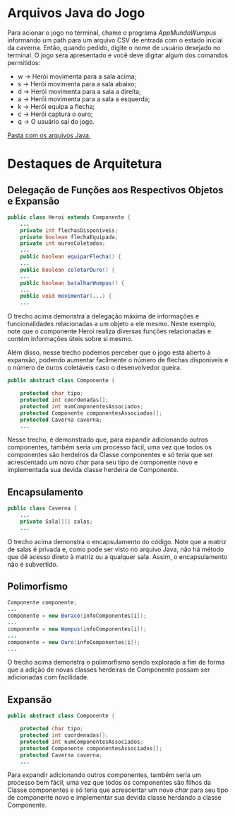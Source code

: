 # Arquivos Java do Jogo

Para acionar o jogo no terminal, chame o programa *AppMundoWumpus* informando um path para um arquivo CSV de entrada com o estado inicial da caverna. Então, quando pedido, digite o nome de usuário desejado no terminal. O jogo sera apresentado e você deve digitar algum dos comandos permitidos:
* w -> Herói movimenta para a sala acima;
* s -> Herói movimenta para a sala abaixo;
* d -> Herói movimenta para a sala a direita;
* a -> Herói movimenta para a sala a esquerda;
* k -> Herói equipa a flecha;
* c -> Herói captura o ouro;
* q -> O usuário sai do jogo.

[Pasta com os arquivos Java.](https://github.com/gadelhap/MC322/tree/master/lab06/src/mc322/lab06)

# Destaques de Arquitetura

## Delegação de Funções aos Respectivos Objetos e Expansão

```Java
public class Heroi extends Componente {
    ...
    private int flechasDisponiveis;
    private boolean flechaEquipada;
    private int ourosColetados;
    ...
    public boolean equiparFlecha() {
    ...
    public boolean coletarOuro() {
    ...
    public boolean batalharWumpus() {
    ...
    public void movimentar(...) {
    ...
```

O trecho acima demonstra a delegação máxima de informações e funcionalidades relacionadas a um objeto a ele mesmo. Neste exemplo, note que o componente Heroi realiza diversas funções relacionadas e contém informações úteis sobre si mesmo.

Além disso, nesse trecho podemos perceber que o jogo está aberto à expansão, podendo aumentar facilmente o número de flechas disponíveis e o número de ouros coletáveis caso o desenvolvedor queira.

```Java
public abstract class Componente {

    protected char tipo;
    protected int coordenadas[];
    protected int numComponentesAssociados;
    protected Componente componentesAssociados[];
    protected Caverna caverna;
    ...
```

Nesse trecho, é demonstrado que, para expandir adicionando outros componentes, também seria um processo fácil, uma vez que todos os componentes são herdeiros da Classe componentes e só teria que ser acrescentado um novo *char* para seu tipo de componente novo e implementada sua devida classe herdeira de Componente.

## Encapsulamento

```Java
public class Caverna {
    ...
    private Sala[][] salas;
    ...
```

O trecho acima demonstra o encapsulamento do código. Note que a matriz de salas é privada e, como pode ser visto no arquivo Java, não há método que dê acesso direto à matriz ou a qualquer sala. Assim, o encapsulamento não é subvertido.

## Polimorfismo

```Java
Componente componente;
...
componente = new Buraco(infoComponentes[i]);
...
componente = new Wumpus(infoComponentes[i]);
...
componente = new Ouro(infoComponentes[i]);
...
```

O trecho acima demonstra o polimorfismo sendo explorado a fim de forma que a adição de novas classes herdeiras de Componente possam ser adicionadas com facilidade.

## Expansão

```Java
public abstract class Componente {

    protected char tipo;
    protected int coordenadas[];
    protected int numComponentesAssociados;
    protected Componente componentesAssociados[];
    protected Caverna caverna;
    ...
```

Para expandir adicionando outros componentes, também seria um processo bem fácil, uma vez que todos os componentes são filhos da Classe componentes e só teria que acrescentar um novo *char* para seu tipo de componente novo e implementar sua devida classe herdando a classe Componente.